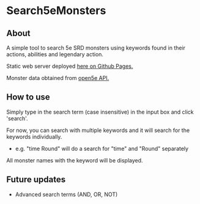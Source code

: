 # Search5eMonsters

## About
A simple tool to search 5e SRD monsters using keywords found in their actions, abilities and legendary action.

Static web server deployed [here on Github Pages.](https://amingman.github.io/Search5eMonsters/)

Monster data obtained from [open5e API.](https://github.com/open5e/open5e-api)


## How to use
Simply type in the search term (case insensitive) in the input box and click 'search'.

For now, you can search with multiple keywords and it will search for the keywords individually.

- e.g. "time Round" will do a search for "time" and "Round" separately

All monster names with the keyword will be displayed.


## Future updates
- Advanced search terms (AND, OR, NOT)